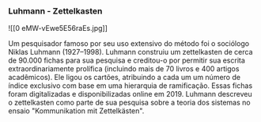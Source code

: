### Luhmann - Zettelkasten
![[0 eMW-vEwe5E56raEs.jpg]]

Um pesquisador famoso por seu uso extensivo do método foi o sociólogo Niklas Luhmann (1927–1998). Luhmann construiu um zettelkasten de cerca de 90.000 fichas para sua pesquisa e creditou-o por permitir sua escrita extraordinariamente prolífica (incluindo mais de 70 livros e 400 artigos acadêmicos).  Ele ligou os cartões, atribuindo a cada um um número de índice exclusivo com base em uma hierarquia de ramificação. Essas fichas foram digitalizadas e disponibilizadas online em 2019. Luhmann descreveu o zettelkasten como parte de sua pesquisa sobre a teoria dos sistemas no ensaio "Kommunikation mit Zettelkästen".